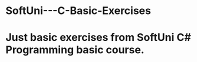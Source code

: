 # SoftUni---C-Basic-Exercises

<h1>Just basic exercises from SoftUni C# Programming basic course.</h1>
